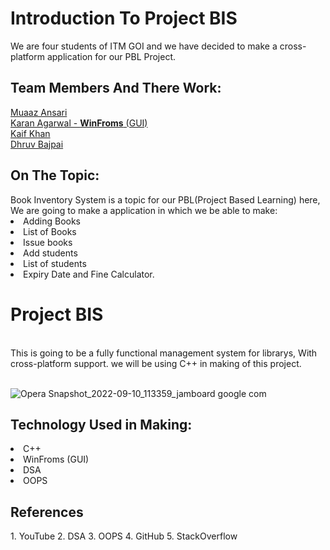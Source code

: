 # Introduction To Project BIS
We are four students of ITM GOI and we have decided to make a cross-platform application for our PBL Project.

<h2>Team Members And There Work:</h2>
<a href="https://github.com/muaaz123456789">Muaaz Ansari</a><br>
<a href="https://github.com/KKA-0">Karan Agarwal - <b>WinFroms</b> (GUI)</a><br>
<a href="https://github.com/kaifkhan1234">Kaif Khan </a><br>
<a href="https://github.com/Dhruvbajpaii">Dhruv Bajpai</a><br>


<h2>On The Topic:</h2>
Book Inventory System is a topic for our PBL(Project Based Learning) here, We are going to make a application in which we be able to make:
<li>Adding Books</li>
<li>List of Books</li>
<li>Issue books</li>
<li>Add students</li>
<li>List of students</li>
<li>Expiry Date and Fine Calculator.</li>

<h1>Project BIS</h1><br>
This is going to be a fully functional management system for librarys, With cross-platform support.
we will be using C++ in making of this project.<br><br>

![Opera Snapshot_2022-09-10_113359_jamboard google com](https://user-images.githubusercontent.com/85556603/189471633-4dfdd463-5f86-4960-ba61-3268a3569647.png)

<h2>Technology Used in Making:</h2>
<li>C++
</li>
<li>WinFroms (GUI)
</li>
<li>DSA
</li>
<li>OOPS
</li>


<h2>References</h2>
1. YouTube
2. DSA
3. OOPS
4. GitHub
5. StackOverflow


